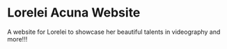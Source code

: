 # Lorelei Acuna Website

A website for Lorelei to showcase her beautiful talents in videography and more!!!
